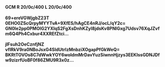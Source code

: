#### GCM R 20/0c/400 L 20/0c/400
**69+ereVGWjgbZ23T**<br/>**0EHO0ZScQrpyMYYTvA+9XfES/hAgCE4nRJ/ocL/qY2c=**<br/>**GN0Ie2pp0PMOIG2YXIqS2FgXsDnhKZyl8jdsKv8PNlGxg7Udsv76XqJZvfm6Q4Ph4Cxbur4XXREfZtci...**<br/><br/>
**jlFsuh2OeCznfjNZ**<br/>**vflRkV9ra0NBoJsxG4SldUtrlzMnbziXOgapPfGkWeQ=**<br/>**BKRtTOVOs8C7dWwkYOY6woldmMrDavYuzSiwnnHjzys3EEKlssGDNJDfw9zizrfUoBF0f86ZMU9R3x0z...**